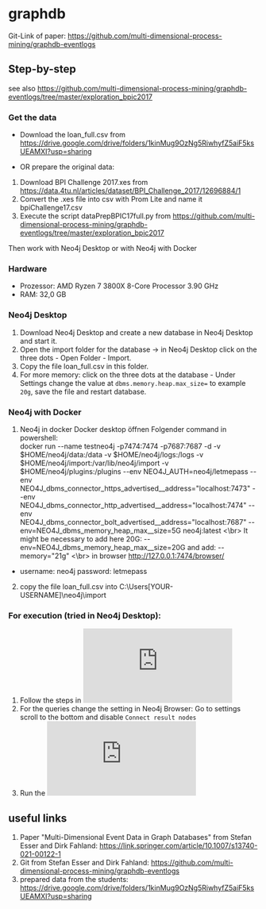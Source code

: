 # graphdb

Git-Link of paper: https://github.com/multi-dimensional-process-mining/graphdb-eventlogs

## Step-by-step

see also https://github.com/multi-dimensional-process-mining/graphdb-eventlogs/tree/master/exploration_bpic2017

### Get the data
* Download the loan_full.csv from https://drive.google.com/drive/folders/1kinMug9OzNg5RiwhyfZ5aiF5ksUEAMXI?usp=sharing


* OR prepare the original data:
1. Download BPI Challenge 2017.xes from https://data.4tu.nl/articles/dataset/BPI_Challenge_2017/12696884/1
1. Convert the .xes file into csv with Prom Lite and name it bpiChallenge17.csv
1. Execute the script dataPrepBPIC17full.py from https://github.com/multi-dimensional-process-mining/graphdb-eventlogs/tree/master/exploration_bpic2017

Then work with Neo4j Desktop or with Neo4j with Docker

### Hardware
* Prozessor: AMD Ryzen 7 3800X 8-Core Processor     3.90 GHz
* RAM: 32,0 GB

### Neo4j Desktop

1. Download Neo4j Desktop and create a new database in Neo4j Desktop and start it.
1. Open the import folder for the database -> in Neo4j Desktop click on the three dots - Open Folder - Import.
1. Copy the file loan_full.csv in this folder.
1. For more memory: click on the three dots at the database - Under Settings change the value at ```dbms.memory.heap.max_size=``` to example ```20g```, save the file and restart database.

### Neo4j with Docker

1. Neo4j in docker Docker desktop öffnen Folgender command in powershell: 
<br> docker run --name testneo4j -p7474:7474 -p7687:7687 -d -v $HOME/neo4j/data:/data -v $HOME/neo4j/logs:/logs -v $HOME/neo4j/import:/var/lib/neo4j/import -v $HOME/neo4j/plugins:/plugins --env NEO4J_AUTH=neo4j/letmepass --env NEO4J_dbms_connector_https_advertised__address="localhost:7473" --env NEO4J_dbms_connector_http_advertised__address="localhost:7474" --env NEO4J_dbms_connector_bolt_advertised__address="localhost:7687" --env=NEO4J_dbms_memory_heap_max__size=5G neo4j:latest <\br> It might be necessary to add here 20G: --env=NEO4J_dbms_memory_heap_max__size=20G and add: --memory="21g" <\br> in browser http://127.0.0.1:7474/browser/
- username: neo4j password: letmepass
2. copy the file loan_full.csv into C:\Users[YOUR-USERNAME]\neo4j\import

### For execution (tried in Neo4j Desktop):
1. Follow the steps in ![import/Readme.md](https://github.com/HGB-ProcessMining/graphdb/blob/main/import/readme.md)
1. For the queries change the setting in Neo4j Browser: Go to settings scroll to the bottom and disable ```Connect result nodes```
1. Run the ![statements.md](https://github.com/HGB-ProcessMining/graphdb/blob/main/statements.md)


## useful links
1. Paper "Multi-Dimensional Event Data in Graph Databases" from Stefan Esser and Dirk Fahland: https://link.springer.com/article/10.1007/s13740-021-00122-1
1. Git from Stefan Esser and Dirk Fahland: https://github.com/multi-dimensional-process-mining/graphdb-eventlogs
1. prepared data from the students: https://drive.google.com/drive/folders/1kinMug9OzNg5RiwhyfZ5aiF5ksUEAMXI?usp=sharing

